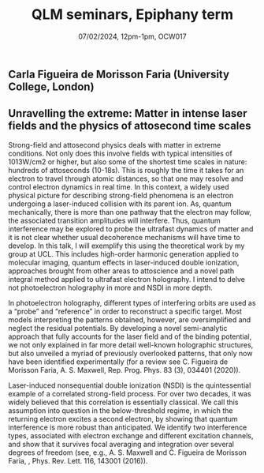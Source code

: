 ﻿---
layout: page
title: QLM seminars, Epiphany term
subtitle: 07/02/2024, 12pm-1pm, OCW017
---

## Carla Figueira de Morisson Faria  (University College, London)

## Unravelling the extreme: Matter in intense laser fields and the physics of attosecond time scales

Strong-field and attosecond physics deals with matter in extreme conditions. Not only does this involve fields with typical intensities of 1013W/cm2 or higher, but also some of the shortest time scales in nature: hundreds of attoseconds (10-18s). This is roughly the time it takes for an electron to travel through atomic distances, so that one may resolve and control electron dynamics in real time. In this context, a widely used physical picture for describing strong-field phenomena is an electron undergoing a laser-induced collision with its parent ion.  As, quantum mechanically, there is more than one pathway that the electron may follow, the associated transition amplitudes will interfere. Thus, quantum interference may be explored to probe the ultrafast dynamics of matter and it is not clear whether usual decoherence mechanisms will have time to develop. In this talk, I will exemplify this using the theoretical work by my group at UCL.  This includes high-order harmonic generation applied to molecular imaging, quantum effects in laser-induced double ionization, approaches brought from other areas to attoscience and a novel path integral method applied to ultrafast electron holography. I intend to delve not photoelectron holography in more and NSDI in more depth. 

In photoelectron holography, different types of interfering orbits are used as a “probe” and “reference” in order to reconstruct a specific target. Most models interpreting the patterns obtained, however, are oversimplified and neglect the residual potentials. By developing a novel semi-analytic approach that fully accounts for the laser field and of the binding potential, we not only explained in far more detail well-known holographic structures, but also unveiled a myriad of previously overlooked patterns, that only now have been identified experimentally (for a review see C. Figueira de Morisson Faria, A. S. Maxwell, Rep. Prog. Phys. 83 (3), 034401 (2020)).
 
Laser-induced nonsequential double ionization (NSDI) is the quintessential example of a correlated strong-field process. For over two decades, it was widely believed that this correlation is essentially classical. We call this assumption into question in the below-threshold regime, in which the returning electron excites a second electron, by showing that quantum interference is more robust than anticipated. We identify two interference types, associated with electron exchange and different excitation channels, and show that it survives focal averaging and integration over several degrees of freedom (see, e.g., A. S. Maxwell and C. Figueira de Morisson Faria, , Phys. Rev. Lett. 116, 143001 (2016)).






